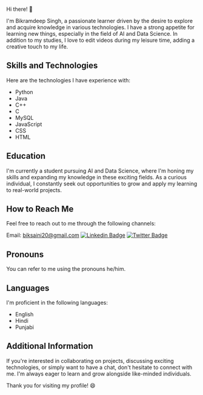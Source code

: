 ### 

Hi there! 👋

I'm Bikramdeep Singh, a passionate learner driven by the desire to explore and acquire knowledge in various technologies. I have a strong appetite for learning new things, especially in the field of AI and Data Science. In addition to my studies, I love to edit videos during my leisure time, adding a creative touch to my life.

## Skills and Technologies
Here are the technologies I have experience with:
- Python
- Java
- C++
- C
- MySQL
- JavaScript
- CSS
- HTML

## Education
I'm currently a student pursuing AI and Data Science, where I'm honing my skills and expanding my knowledge in these exciting fields. As a curious individual, I constantly seek out opportunities to grow and apply my learning to real-world projects.

## How to Reach Me
Feel free to reach out to me through the following channels:

Email: biksaini20@gmail.com
[![Linkedin Badge](https://img.shields.io/badge/-LinkedIn-blue?style=flat-square&logo=Linkedin&logoColor=white&link=https://www.linkedin.com/in/harshkumarkhatri/)](https://www.linkedin.com/in/bikramdeep-singh-b00492201/)
[![Twitter Badge](https://img.shields.io/badge/-Twitter-1ca0f1?style=flat-square&labelColor=1ca0f1&logo=twitter&logoColor=white&link=https://twitter.com/_diogorodrigues)](https://twitter.com/biksaini20)

## Pronouns
You can refer to me using the pronouns he/him.

## Languages
I'm proficient in the following languages:

- English
- Hindi
- Punjabi

## Additional Information
If you're interested in collaborating on projects, discussing exciting technologies, or simply want to have a chat, don't hesitate to connect with me. I'm always eager to learn and grow alongside like-minded individuals.

Thank you for visiting my profile! 😄










